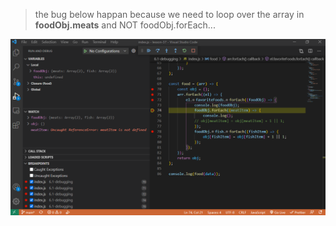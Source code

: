 > the bug below happan because we need to loop over the array in **foodObj.meats** and NOT foodObj.forEach...  

![](https://github.com/gurelbs/BOOTCAMP/blob/main/lessons/lesson-37/6.1-debugging/ss.png)

